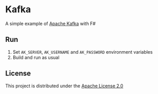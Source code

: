 # Kafka

A simple example of [Apache Kafka](https://kafka.apache.org/) with F# 

## Run

1. Set `AK_SERVER`, `AK_USERNAME` and `AK_PASSWORD` environment variables
2. Build and run as usual

## License

This project is distributed under the [Apache License 2.0](LICENSE)

